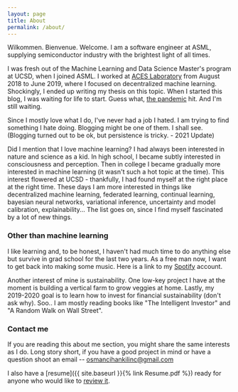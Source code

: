 ```yaml
---
layout: page
title: About
permalink: /about/
---
```


Wilkommen. Bienvenue. Welcome. 
I am a software engineer at ASML, supplying semiconductor industry with the brightest light of all times. 

I was fresh out of the Machine Learning and Data Science Master's program at UCSD, when I joined ASML. I worked at [ACES Laboratory](http://aceslab.org/) from August 2018 to June 2019, where I focused on decentralized machine learning. Shockingly, I ended up writing my thesis on this topic. When I started this blog, I was waiting for life to start. Guess what, [the pandemic](https://en.wikipedia.org/wiki/COVID-19_pandemic) hit. And I'm still waiting. 

Since I mostly love what I do, I've never had a job I hated. I am trying to find something I hate doing. Blogging might be one of them. I shall see. (Blogging turned out to be ok, but persistence is tricky. - 2021 Update)

Did I mention that I love machine learning? I had always been interested in nature and science as a kid. In high school, I became subtly interested in consciousness and perception. Then in college I became gradually more interested in machine learning (it wasn't such a hot topic at the time). This interest flowered at UCSD - thankfully, I had found myself at the right place at the right time. These days I am more interested in things like decentralized machine learning, federated learning, continual learning, bayesian neural networks, variational inference, uncertainty and model calibration, explainability... The list goes on, since I find myself fascinated by a lot of new things.

### Other than machine learning

I like learning and, to be honest, I haven't had much time to do anything else but survive in grad school for the last two years. As a free man now, I want to get back into making some music. Here is a link to my [Spotify](https://open.spotify.com/user/achillestendon) account. 

Another interest of mine is sustainability. One low-key project I have at the moment is building a vertical farm to grow veggies at home. Lastly, my 2019-2020 goal is to learn how to invest for financial sustainability (don't ask why). Soo.. I am mostly reading books like "The Intelligent Investor" and "A Random Walk on Wall Street". 

### Contact me

If you are reading this about me section, you might share the same interests as I do. Long story short, if you have a good project in mind or have a question shoot an email -- [osmancihankilinc@gmail.com](mailto:osmancihankilinc@gmail.com)

I also have a [resume]({{ site.baseurl }}{% link Resume.pdf %}) ready for anyone who would like to [review it](https://www.thebalancecareers.com/gone-in-thirty-seconds-how-to-review-a-resume-1919139). 
